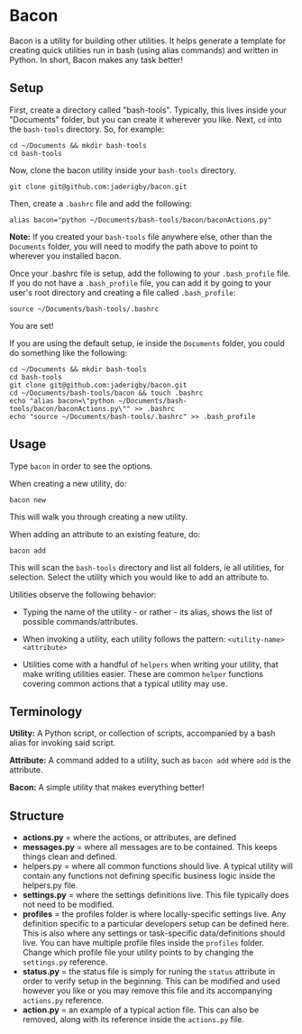 # Bacon #

Bacon is a utility for building other utilities. It helps generate a template for creating quick utilities run in bash (using alias commands) and written in Python.  In short, Bacon makes any task better!

## Setup ##

First, create a directory called "bash-tools".  Typically, this lives inside your "Documents" folder, but you can create it wherever you like.  Next, `cd` into the `bash-tools` directory. So, for example:

```
cd ~/Documents && mkdir bash-tools
cd bash-tools
```

Now, clone the bacon utility inside your `bash-tools` directory.

```
git clone git@github.com:jaderigby/bacon.git
```

Then, create a `.bashrc` file and add the following:

```
alias bacon="python ~/Documents/bash-tools/bacon/baconActions.py"
```

__Note:__ If you created your `bash-tools` file anywhere else, other than the `Documents` folder, you will need to modify the path above to point to wherever you installed bacon.

Once your .bashrc file is setup, add the following to your `.bash_profile` file.  If you do not have a `.bash_profile` file, you can add it by going to your user's root directory and creating a file called `.bash_profile`:

```
source ~/Documents/bash-tools/.bashrc
```

You are set!

If you are using the default setup, ie inside the `Documents` folder, you could do something like the following:

```
cd ~/Documents && mkdir bash-tools
cd bash-tools
git clone git@github.com:jaderigby/bacon.git
cd ~/Documents/bash-tools/bacon && touch .bashrc
echo "alias bacon=\"python ~/Documents/bash-tools/bacon/baconActions.py\"" >> .bashrc
echo "source ~/Documents/bash-tools/.bashrc" >> .bash_profile
```

## Usage ##

Type `bacon` in order to see the options.

When creating a new utility, do:

```
bacon new
```

This will walk you through creating a new utility.

When adding an attribute to an existing feature, do:

```
bacon add
```

This will scan the `bash-tools` directory and list all folders, ie all utilities, for selection.  Select the utility which you would like to add an attribute to.

Utilities observe the following behavior:

- Typing the name of the utility - or rather - its alias, shows the list of possible commands/attributes.

- When invoking a utility, each utility follows the pattern: `<utility-name> <attribute>`

- Utilities come with a handful of `helpers` when writing your utility, that make writing utilities easier.  These are common `helper` functions covering common actions that a typical utility may use.

## Terminology ##

__Utility:__ A Python script, or collection of scripts, accompanied by a bash alias for invoking said script.

__Attribute:__ A command added to a utility, such as `bacon add` where `add` is the attribute.

__Bacon:__ A simple utility that makes everything better!

## Structure ##

- __actions.py__ = where the actions, or attributes, are defined
- __messages.py__ = where all messages are to be contained.  This keeps things clean and defined.
- helpers.py = where all common functions should live.  A typical utility will contain any functions not defining specific business logic inside the helpers.py file.
- __settings.py__ = where the settings definitions live.  This file typically does not need to be modified.
- __profiles__ = the profiles folder is where locally-specific settings live.  Any definition specific to a particular developers setup can be defined here.  This is also where any settings or task-specific data/definitions should live.  You can have multiple profile files inside the `profiles` folder.  Change which profile file your utility points to by changing the `settings.py` reference.
- __status.py__ = the status file is simply for runing the `status` attribute in order to verify setup in the beginning. This can be modified and used however you like or you may remove this file and its accompanying `actions.py` reference.
- __action.py__ = an example of a typical action file.  This can also be removed, along with its reference inside the `actions.py` file.